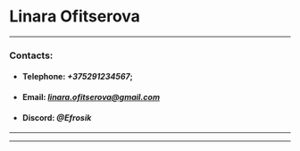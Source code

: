 # **Linara Ofitserova** 

************
### **Contacts:**
* #### **Telephone**: *+375291234567*;

* #### **Email**: *linara.ofitserova@gmail.com*
* #### **Discord**: *@Efrosik*

**************
---------